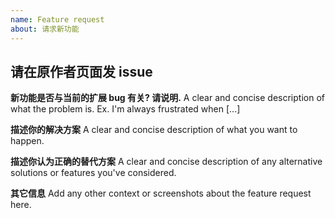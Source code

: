 ```yaml
---
name: Feature request
about: 请求新功能
---
```


## 请在原作者页面发 issue

**新功能是否与当前的扩展 bug 有关? 请说明.**
A clear and concise description of what the problem is. Ex. I'm always frustrated when [...]

**描述你的解决方案**
A clear and concise description of what you want to happen.

**描述你认为正确的替代方案**
A clear and concise description of any alternative solutions or features you've considered.

**其它信息**
Add any other context or screenshots about the feature request here.